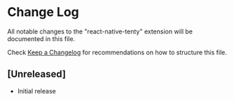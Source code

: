 # Change Log

All notable changes to the "react-native-tenty" extension will be documented in this file.

Check [Keep a Changelog](http://keepachangelog.com/) for recommendations on how to structure this file.

## [Unreleased]

- Initial release